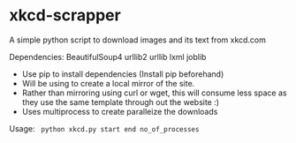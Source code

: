 xkcd-scrapper
=============

A simple python script to download images and its text from xkcd.com

Dependencies:
	BeautifulSoup4
	urllib2
	urllib
	lxml
	joblib
* Use pip to install dependencies (Install pip beforehand)
* Will be using to create a local mirror of the site.
* Rather than mirroring using curl or wget, this will consume less space as they use the same template through out the website :)
* Uses multiprocess to create paralleize the downloads

Usage: <code> python xkcd.py start end no_of_processes </code>
